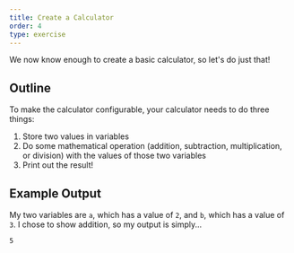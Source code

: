 ```yaml
---
title: Create a Calculator
order: 4
type: exercise
---
```


We now know enough to create a basic calculator, so let's do just that!

## Outline

To make the calculator configurable, your calculator needs to do three things:

1. Store two values in variables
2. Do some mathematical operation (addition, subtraction, multiplication, or division) with the values of those two variables
3. Print out the result!

## Example Output

My two variables are `a`, which has a value of `2`, and `b`, which has a value of `3`. I chose to show addition, so my output is simply...

```rawtext
5
```
